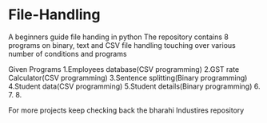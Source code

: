 # File-Handling
A beginners guide file handing in python
The repository contains 8 programs on binary, text and CSV file handling touching over various number of conditions and programs

Given Programs
1.Employees database(CSV programming)
2.GST rate Calculator(CSV programming)
3.Sentence splitting(Binary programming)
4.Student data(CSV programming)
5.Student details(Binary programming)
6.
7.
8.

For more projects keep checking back the bharahi Industires repository 
